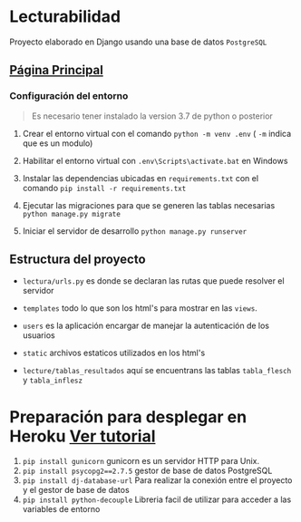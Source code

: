 # Lecturabilidad
Proyecto elaborado en Django usando una base de datos `PostgreSQL`

## [Página Principal](https://lecturabilidad.herokuapp.com/)
### Configuración del entorno
> Es necesario tener instalado la version 3.7 de python o posterior

1. Crear el entorno virtual con el comando `python -m venv .env` ( `-m` indica que es un  modulo)
1. Habilitar el entorno virtual con `.env\Scripts\activate.bat` en Windows
1. Instalar las dependencias ubicadas en `requirements.txt` con el comando `pip install -r requirements.txt`

1. Ejecutar las migraciones para que se generen las tablas necesarias `python manage.py migrate`
1. Iniciar el servidor de desarrollo `python manage.py runserver`


## Estructura del proyecto
* `lectura/urls.py` es donde se declaran las rutas que puede resolver el servidor

* `templates` todo lo que son los html's para mostrar en las `views`.

* `users` es la aplicación encargar de manejar la autenticación de los usuarios
  
* `static` archivos estaticos utilizados en los html's

* `lecture/tablas_resultados` aquí se encuentrans las tablas `tabla_flesch` y `tabla_inflesz`


# Preparación para desplegar en Heroku [Ver tutorial](https://codigofacilito.com/articulos/deploy-django-heroku)

1. `pip install gunicorn` gunicorn es un servidor HTTP para Unix.
1. `pip install psycopg2==2.7.5` gestor de base de datos PostgreSQL
1. `pip install dj-database-url`  Para realizar la conexión entre el proyecto y el gestor de base de datos
1. `pip install python-decouple` Libreria facil de utilizar para acceder a las variables de entorno



